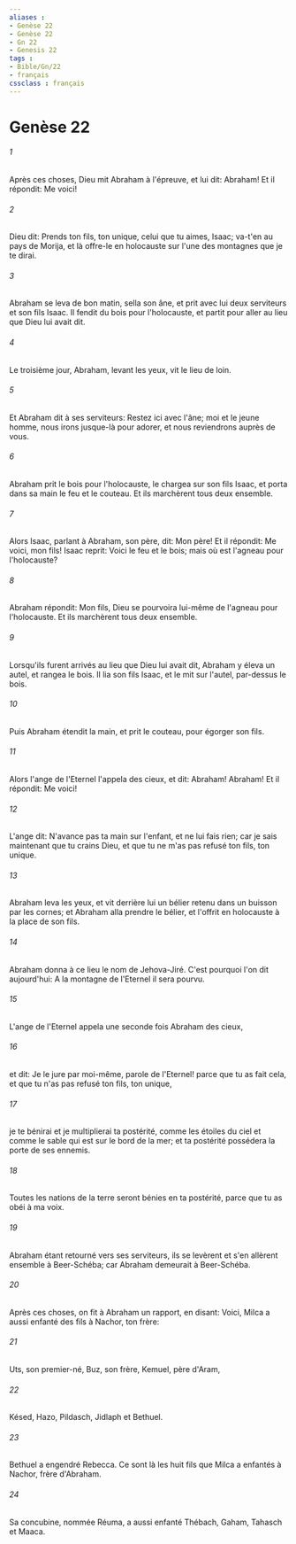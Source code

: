 ```yaml
---
aliases : 
- Genèse 22
- Genèse 22
- Gn 22
- Genesis 22
tags : 
- Bible/Gn/22
- français
cssclass : français
---
```


# Genèse 22

###### 1
Après ces choses, Dieu mit Abraham à l'épreuve, et lui dit: Abraham! Et il répondit: Me voici!
###### 2
Dieu dit: Prends ton fils, ton unique, celui que tu aimes, Isaac; va-t'en au pays de Morija, et là offre-le en holocauste sur l'une des montagnes que je te dirai.
###### 3
Abraham se leva de bon matin, sella son âne, et prit avec lui deux serviteurs et son fils Isaac. Il fendit du bois pour l'holocauste, et partit pour aller au lieu que Dieu lui avait dit.
###### 4
Le troisième jour, Abraham, levant les yeux, vit le lieu de loin.
###### 5
Et Abraham dit à ses serviteurs: Restez ici avec l'âne; moi et le jeune homme, nous irons jusque-là pour adorer, et nous reviendrons auprès de vous.
###### 6
Abraham prit le bois pour l'holocauste, le chargea sur son fils Isaac, et porta dans sa main le feu et le couteau. Et ils marchèrent tous deux ensemble.
###### 7
Alors Isaac, parlant à Abraham, son père, dit: Mon père! Et il répondit: Me voici, mon fils! Isaac reprit: Voici le feu et le bois; mais où est l'agneau pour l'holocauste?
###### 8
Abraham répondit: Mon fils, Dieu se pourvoira lui-même de l'agneau pour l'holocauste. Et ils marchèrent tous deux ensemble.
###### 9
Lorsqu'ils furent arrivés au lieu que Dieu lui avait dit, Abraham y éleva un autel, et rangea le bois. Il lia son fils Isaac, et le mit sur l'autel, par-dessus le bois.
###### 10
Puis Abraham étendit la main, et prit le couteau, pour égorger son fils.
###### 11
Alors l'ange de l'Eternel l'appela des cieux, et dit: Abraham! Abraham! Et il répondit: Me voici!
###### 12
L'ange dit: N'avance pas ta main sur l'enfant, et ne lui fais rien; car je sais maintenant que tu crains Dieu, et que tu ne m'as pas refusé ton fils, ton unique.
###### 13
Abraham leva les yeux, et vit derrière lui un bélier retenu dans un buisson par les cornes; et Abraham alla prendre le bélier, et l'offrit en holocauste à la place de son fils.
###### 14
Abraham donna à ce lieu le nom de Jehova-Jiré. C'est pourquoi l'on dit aujourd'hui: A la montagne de l'Eternel il sera pourvu.
###### 15
L'ange de l'Eternel appela une seconde fois Abraham des cieux,
###### 16
et dit: Je le jure par moi-même, parole de l'Eternel! parce que tu as fait cela, et que tu n'as pas refusé ton fils, ton unique,
###### 17
je te bénirai et je multiplierai ta postérité, comme les étoiles du ciel et comme le sable qui est sur le bord de la mer; et ta postérité possédera la porte de ses ennemis.
###### 18
Toutes les nations de la terre seront bénies en ta postérité, parce que tu as obéi à ma voix.
###### 19
Abraham étant retourné vers ses serviteurs, ils se levèrent et s'en allèrent ensemble à Beer-Schéba; car Abraham demeurait à Beer-Schéba.
###### 20
Après ces choses, on fit à Abraham un rapport, en disant: Voici, Milca a aussi enfanté des fils à Nachor, ton frère:
###### 21
Uts, son premier-né, Buz, son frère, Kemuel, père d'Aram,
###### 22
Késed, Hazo, Pildasch, Jidlaph et Bethuel.
###### 23
Bethuel a engendré Rebecca. Ce sont là les huit fils que Milca a enfantés à Nachor, frère d'Abraham.
###### 24
Sa concubine, nommée Réuma, a aussi enfanté Thébach, Gaham, Tahasch et Maaca.
